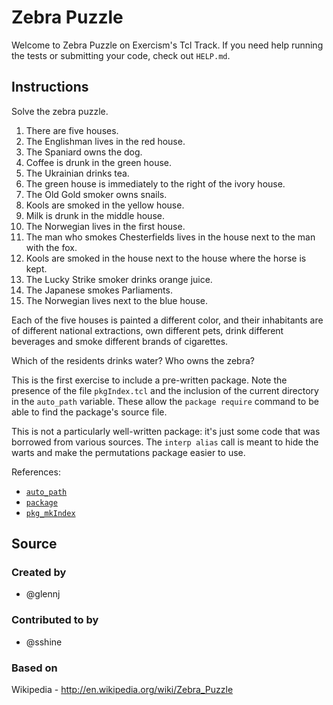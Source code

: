 # Zebra Puzzle

Welcome to Zebra Puzzle on Exercism's Tcl Track.
If you need help running the tests or submitting your code, check out `HELP.md`.

## Instructions

Solve the zebra puzzle.

1. There are five houses.
2. The Englishman lives in the red house.
3. The Spaniard owns the dog.
4. Coffee is drunk in the green house.
5. The Ukrainian drinks tea.
6. The green house is immediately to the right of the ivory house.
7. The Old Gold smoker owns snails.
8. Kools are smoked in the yellow house.
9. Milk is drunk in the middle house.
10. The Norwegian lives in the first house.
11. The man who smokes Chesterfields lives in the house next to the man with the fox.
12. Kools are smoked in the house next to the house where the horse is kept.
13. The Lucky Strike smoker drinks orange juice.
14. The Japanese smokes Parliaments.
15. The Norwegian lives next to the blue house.

Each of the five houses is painted a different color, and their
inhabitants are of different national extractions, own different pets,
drink different beverages and smoke different brands of cigarettes.

Which of the residents drinks water?
Who owns the zebra?

This is the first exercise to include a pre-written package.
Note the presence of the file `pkgIndex.tcl` and the inclusion of the current directory in the `auto_path` variable.
These allow the `package require` command to be able to find the package's source file.

This is not a particularly well-written package: it's just some code that was borrowed from various sources.
The `interp alias` call is meant to hide the warts and make the permutations package easier to use.

References:
* [`auto_path`](http://www.tcl-lang.org/man/tcl8.6/TclCmd/tclvars.htm)
* [`package`](http://www.tcl-lang.org/man/tcl8.6/TclCmd/package.htm)
* [`pkg_mkIndex`](http://www.tcl-lang.org/man/tcl8.6/TclCmd/pkgMkIndex.htm)

## Source

### Created by

- @glennj

### Contributed to by

- @sshine

### Based on

Wikipedia - http://en.wikipedia.org/wiki/Zebra_Puzzle